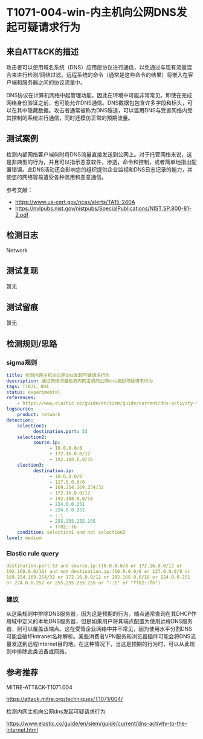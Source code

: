 # T1071-004-win-内主机向公网DNS发起可疑请求行为

## 来自ATT&CK的描述

攻击者可以使用域名系统（DNS）应用层协议进行通信，以免通过与现有流量混合来进行检测/网络过滤。远程系统的命令（通常是这些命令的结果）将嵌入在客户端和服务器之间的协议流量中。

DNS协议在计算机网络中起管理功能，因此在环境中可能非常常见。即使在完成网络身份验证之前，也可能允许DNS通信。DNS数据包包含许多字段和标头，可以在其中隐藏数据。攻击者通常被称为DNS隧道，可以滥用DNS与受害网络内受其控制的系统进行通信，同时还模仿正常的预期流量。

## 测试案例

检测内部网络客户端何时将DNS流量直接发送到公网上。对于托管网络来说，这是非典型的行为，并且可以指示恶意软件，渗透，命令和控制，或者简单地指出配置错误。此DNS活动还会影响您的组织提供企业监视和DNS日志记录的能力，并使您的网络容易遭受各种滥用和恶意通信。

参考文献：

- https://www.us-cert.gov/ncas/alerts/TA15-240A
- https://nvlpubs.nist.gov/nistpubs/SpecialPublications/NIST.SP.800-81-2.pdf

## 检测日志

Network

## 测试复现

暂无

## 测试留痕

暂无

## 检测规则/思路

### sigma规则

```yml
title: 检测内网主机向公网dns发起可疑请求行为
description: 通过网络流量检测内网主机向公网dns发起可疑请求行为
tags: T1071。004
status: experimental
references:
    - https://www.elastic.co/guide/en/siem/guide/current/dns-activity-to-the-internet.html
logsource:
    product: network
detection:
    selection1:
          destination.port: 53
    selection2:
          source.ip:
                - 10.0.0.0/8
                - 172.16.0.0/12
                - 192.168.0.0/16
    slection3:
          destination.ip: 
                - 10.0.0.0/8
                - 127.0.0.0/8
                - 169.254.169.254/32
                - 172.16.0.0/12
                - 192.168.0.0/16
                - 224.0.0.251
                - 224.0.0.252
                - ::1
                - 255.255.255.255
                - ff02::fb
    condition: selection1 and not selection2
level: medium
```

### Elastic rule query

```yml
destination.port:53 and source.ip:(10.0.0.0/8 or 172.16.0.0/12 or
192.168.0.0/16) and not destination.ip:(10.0.0.0/8 or 127.0.0.0/8 or
169.254.169.254/32 or 172.16.0.0/12 or 192.168.0.0/16 or 224.0.0.251
or 224.0.0.252 or 255.255.255.255 or "::1" or "ff02::fb")
```

### 建议

从这条规则中排除DNS服务器，因为这是预期的行为。端点通常查询在其DHCP作用域中定义的本地DNS服务器，但是如果用户将其端点配置为使用远程DNS服务器，则可以覆盖该端点。这在受管企业网络中并不常见，因为使用水平分割DNS可能会破坏Intranet名称解析。某些消费者VPN服务和浏览器插件可能会将DNS流量发送到远程Internet目的地。在这种情况下，当这是预期的行为时，可以从此规则中排除此类设备或网络。

## 参考推荐

MITRE-ATT&CK-T1071.004

<https://attack.mitre.org/techniques/T1071/004/>

检测内网主机向公网dns发起可疑请求行为

<https://www.elastic.co/guide/en/siem/guide/current/dns-activity-to-the-internet.html>